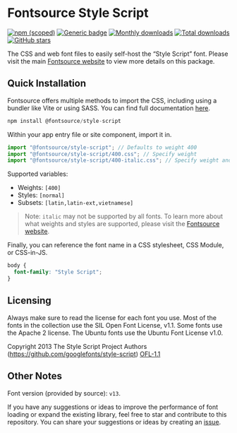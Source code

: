 # Fontsource Style Script

[![npm (scoped)](https://img.shields.io/npm/v/@fontsource/style-script?color=brightgreen)](https://www.npmjs.com/package/@fontsource/style-script) [![Generic badge](https://img.shields.io/badge/fontsource-passing-brightgreen)](https://github.com/fontsource/fontsource) [![Monthly downloads](https://badgen.net/npm/dm/@fontsource/style-script)](https://github.com/fontsource/fontsource) [![Total downloads](https://badgen.net/npm/dt/@fontsource/style-script)](https://github.com/fontsource/fontsource) [![GitHub stars](https://img.shields.io/github/stars/fontsource/fontsource.svg?style=social&label=Star)](https://github.com/fontsource/fontsource/stargazers)

The CSS and web font files to easily self-host the “Style Script” font. Please visit the main [Fontsource website](https://fontsource.org/fonts/style-script) to view more details on this package.

## Quick Installation

Fontsource offers multiple methods to import the CSS, including using a bundler like Vite or using SASS. You can find full documentation [here](https://fontsource.org/docs/getting-started/introduction).

```javascript
npm install @fontsource/style-script
```

Within your app entry file or site component, import it in.

```javascript
import "@fontsource/style-script"; // Defaults to weight 400
import "@fontsource/style-script/400.css"; // Specify weight
import "@fontsource/style-script/400-italic.css"; // Specify weight and style
```

Supported variables:
- Weights: `[400]`
- Styles: `[normal]`
- Subsets: `[latin,latin-ext,vietnamese]`

> Note: `italic` may not be supported by all fonts. To learn more about what weights and styles are supported, please visit the [Fontsource website](https://fontsource.org/fonts/style-script).

Finally, you can reference the font name in a CSS stylesheet, CSS Module, or CSS-in-JS.

```css
body {
  font-family: "Style Script";
}
```

## Licensing
Always make sure to read the license for each font you use. Most of the fonts in the collection use the SIL Open Font License, v1.1. Some fonts use the Apache 2 license. The Ubuntu fonts use the Ubuntu Font License v1.0.

Copyright 2013 The Style Script Project Authors (https://github.com/googlefonts/style-script)
[OFL-1.1](https://openfontlicense.org)

## Other Notes
Font version (provided by source): `v13`.

If you have any suggestions or ideas to improve the performance of font loading or expand the existing library, feel free to star and contribute to this repository. You can share your suggestions or ideas by creating an [issue](https://github.com/fontsource/fontsource/issues).